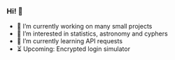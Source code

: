 ### Hi! 👋

- 🔭 I’m currently working on many small projects
- 👀 I’m interested in statistics, astronomy and cyphers
- 🌱 I’m currently learning API requests
- ⏳ Upcoming: Encrypted login simulator
